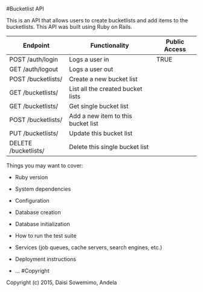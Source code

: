 #Bucketlist API

This is an API that allows users to create bucketlists and add items to the bucketlists.
This API was built using Ruby on Rails.

|    Endpoint              | Functionality                      | Public Access |
| -------------            | -------------                      | ------------- |
| POST /auth/login         | Logs a user in                     |      TRUE     |
| GET /auth/logout         | Logs a user out                    |               |
| POST /bucketlists/       | Create a new bucket list           |               |
| GET /bucketlists/        | List all the created bucket lists  |               |
| GET /bucketlists/<id>    | Get single bucket list             |               |
| POST /bucketlists/<id>   | Add a new item to this bucket list |               |
| PUT /bucketlists/<id>    | Update this bucket list            |               |
| DELETE /bucketlists/<id> | Delete this single bucket list     |               |

Things you may want to cover:

* Ruby version

* System dependencies

* Configuration

* Database creation

* Database initialization

* How to run the test suite

* Services (job queues, cache servers, search engines, etc.)

* Deployment instructions

* ...
#Copyright

Copyright (c) 2015, Daisi Sowemimo, Andela

